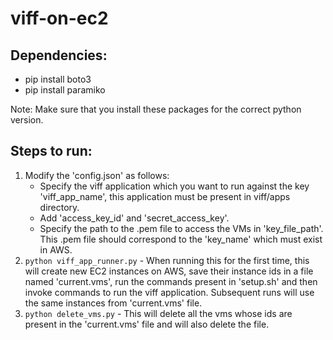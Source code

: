 # viff-on-ec2

## Dependencies:
* pip install boto3
* pip install paramiko

Note: Make sure that you install these packages for the correct python version.

## Steps to run:
1. Modify the 'config.json' as follows:
    * Specify the viff application which you want to run against the key 'viff_app_name', this application must be present in viff/apps directory.
    * Add 'access_key_id' and 'secret_access_key'.
    * Specify the path to the .pem file to access the VMs in 'key_file_path'. This .pem file should correspond to the 'key_name' which must exist in AWS.
2. `python viff_app_runner.py` - When running this for the first time, this will create new EC2 instances on AWS, save their instance ids in a file named 'current.vms', run the commands present in 'setup.sh' and then invoke commands to run the viff application. Subsequent runs will use the same instances from 'current.vms' file.
3. `python delete_vms.py` - This will delete all the vms whose ids are present in the 'current.vms' file and will also delete the file.